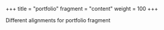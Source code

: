+++
title = "portfolio"
fragment = "content"
weight = 100
+++

Different alignments for portfolio fragment

